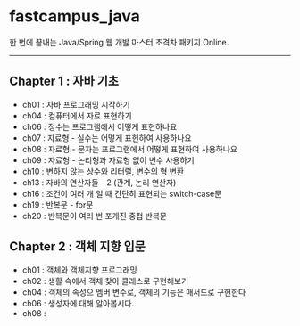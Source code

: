 # fastcampus_java
한 번에 끝내는 Java/Spring 웹 개발 마스터 초격차 패키지 Online.

----

## Chapter 1 : 자바 기초
- ch01 : 자바 프로그래밍 시작하기
- ch04 : 컴퓨터에서 자료 표현하기
- ch06 : 정수는 프로그램에서 어떻게 표현하나요
- ch07 : 자료형 - 실수는 어떻게 표현하여 사용하나요
- ch08 : 자료형 - 문자는 프로그램에서 어떻게 표현하여 사용하나요
- ch09 : 자료형 - 논리형과 자료형 없이 변수 사용하기
- ch10 : 변하지 않는 상수와 리터럴, 변수의 형 변환
- ch13 : 자바의 연산자들 - 2 (관계, 논리 연산자)
- ch16 : 조건이 여러 개 일 때 간단히 표현되는 switch-case문
- ch19 : 반복문 - for문
- ch20 : 반복문이 여러 번 포개진 중첩 반복문

## Chapter 2 : 객체 지향 입문
- ch01 : 객체와 객체지향 프로그래밍
- ch02 : 생활 속에서 객체 찾아 클래스로 구현해보기
- ch04 : 객체의 속성으 멤버 변수로, 객체의 기능은 매서드로 구현한다
- ch06 : 생성자에 대해 알아봅시다.
- ch08 : 
